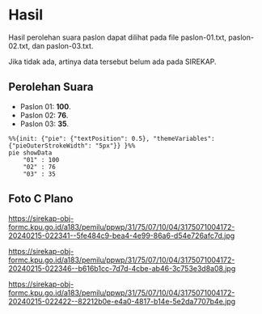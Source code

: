 # Hasil

Hasil perolehan suara paslon dapat dilihat pada file paslon-01.txt, paslon-02.txt, dan paslon-03.txt.

Jika tidak ada, artinya data tersebut belum ada pada SIREKAP.

## Perolehan Suara

 * Paslon 01: **100**.
 * Paslon 02: **76**.
 * Paslon 03: **35**.

```mermaid
%%{init: {"pie": {"textPosition": 0.5}, "themeVariables": {"pieOuterStrokeWidth": "5px"}} }%%
pie showData
    "01" : 100
    "02" : 76
    "03" : 35
```
## Foto C Plano

https://sirekap-obj-formc.kpu.go.id/a183/pemilu/ppwp/31/75/07/10/04/3175071004172-20240215-022341--5fe484c9-bea4-4e99-86a6-d54e726afc7d.jpg

https://sirekap-obj-formc.kpu.go.id/a183/pemilu/ppwp/31/75/07/10/04/3175071004172-20240215-022346--b616b1cc-7d7d-4cbe-ab46-3c753e3d8a08.jpg

https://sirekap-obj-formc.kpu.go.id/a183/pemilu/ppwp/31/75/07/10/04/3175071004172-20240215-022422--82212b0e-e4a0-4817-b14e-5e2da7707b4e.jpg
